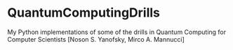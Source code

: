 # QuantumComputingDrills
My Python implementations of some of the drills in Quantum Computing for Computer Scientists [Noson S. Yanofsky, Mirco A. Mannucci]
